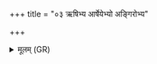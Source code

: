 +++
title = "०३ ऋषिभ्य आर्षेयेभ्यो अङ्गिरोभ्य"

+++
<details><summary>मूलम् (GR)</summary>

ऋषिभ्य आर्षेयेभ्यो अङ्गिरोभ्य आङ्गिरसेभ्यो ऽथर्वभ्य आथर्वणेभ्यो ऽमुम् (…) ॥ +++(see 17.21.5b)+++
</details>